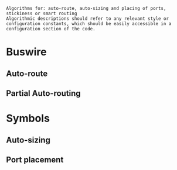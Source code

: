 
    Algorithms for: auto-route, auto-sizing and placing of ports, stickiness or smart routing
    Algorithmic descriptions should refer to any relevant style or configuration constants, which should be easily accessible in a configuration section of the code.

# Buswire

## Auto-route

## Partial Auto-routing

# Symbols

## Auto-sizing

## Port placement